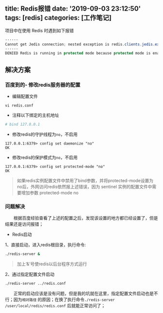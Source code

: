 title: Redis报错
date: '2019-09-03 23:12:50'
tags: [redis]
categories: [工作笔记]
---
项目中在使用 Redis 时遇到如下报错

```java
······
Cannot get Jedis connection; nested exception is redis.clients.jedis.exceptions.JedisException: Could not get a resource from the pool
······
DENIED Redis is running in protected mode because protected mode is enabled
```
<!-- more -->

## 解决方案
### 百度到的- 修改redis服务器的配置
+ 编辑配置文件

```vim
vi redis.conf 
```
+ 注释以下绑定的主机地址

```conf
# bind 127.0.0.1
```

+ 修改redis的守护线程为`no`，不启用

```vim
127.0.0.1:6379> config set daemonize "no"
OK
```

+ 修改redis的保护模式为`no`，不启用

```vim
127.0.0.1:6379> config set protected-mode "no"
OK
```

> 如果redis实例配置文件中禁用了bind参数，并将protected-mode设置为no后，外网访问redis依然报上述错误，因为 sentinel 实例的配置文件中需要增加参数 protected-mode  no

### 问题解决
&emsp;&emsp;根据百度经验查看了上述的配置之后，发现该设置的地方都已经设置了，但是结果还是访问报错；

+ Redis启动

1、直接启动，进入redis根目录，执行命令:

```sh
./redis-server &
```
> 加上‘&’号使redis以后台程序方式运行

2、通过指定配置文件启动

```sh
./redis-server ../redis.conf
```

&emsp;&emsp;正常的启动应该是没有问题，但是我的坑就在这里，指定配置文件启动也是不行；因为`相对路径` 的原因；在换了执行命令`./redis-server /user/local/redis/redis.conf` 后就能正常访问了；